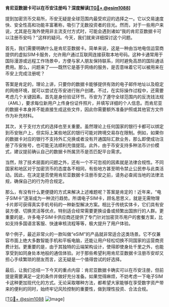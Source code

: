 **肯尼亚数据卡可以在币安注册吗？深度解读[[TG💪+ @esim1088](https://t.me/s/esim1088)]**

提到加密货币交易所，币安无疑是全球范围内最受欢迎的选择之一。它以交易速度快、安全性高和功能丰富著称，吸引了无数投资者的目光。然而，对于一些用户来说，尤其是在海外使用非主流支付方式时，可能会遇到诸如“我的肯尼亚数据卡可以注册币安吗？”这样的疑问。今天，我们就来详细探讨这个问题。

首先，我们需要明确什么是肯尼亚数据卡。简单来说，这是一种由当地电信运营商提供的虚拟SIM卡服务，允许用户通过互联网连接获取本地号码。这种卡通常用于国际漫游或远程工作场景中，方便与家人朋友保持联系，同时避免高昂的国际通话费用。那么，问题来了——既然它是基于网络的服务，是否意味着它可以被用来在币安上完成注册呢？

答案是肯定的，理论上讲，只要你的数据卡能够提供有效的电子邮件地址以及稳定的网络环境，就可以尝试在币安进行账户创建。不过，在实际操作过程中，还需要考虑几个关键因素。首先是身份验证环节。币安为了遵守全球范围内的反洗钱法规（AML），要求每位新用户上传身份证件照片，并填写详细的个人信息。而肯尼亚的数据卡本身并不能直接生成这些文件，因此你需要额外准备护照或其他官方文件作为补充材料。

其次，关于支付方式的选择也至关重要。虽然理论上任何国家的银行卡都可以绑定到币安账户上，但实际上某些地区的银行可能对跨境交易存在限制。例如，如果你的数据卡对应的银行不支持外汇兑换或者没有开通国际汇款业务，那么即使成功注册了币安账号，也可能无法顺利充值提现。此外，由于币安支持多种法币计价模式，建议提前确认自己的数据卡所属货币是否匹配平台需求。

当然，除了技术层面的问题之外，还有一个不可忽视的因素就是法律合规性。不同国家和地区对于加密货币的态度各不相同，有些地方甚至明令禁止公民参与此类活动。因此，在决定是否使用肯尼亚数据卡注册币安之前，请务必查阅当地的法律法规，确保自己的行为符合规定。

那么，有没有什么更便捷的方式来解决上述难题呢？答案是肯定的！近年来，“电子SIM卡”逐渐成为一种流行趋势。所谓电子SIM卡，顾名思思义，就是无需物理卡片即可获得真实手机号码的一种新型解决方案。相比于传统实体卡，它们具有安装方便、切换灵活等优点，特别适合经常需要更换设备或频繁出国旅行的人群。更重要的是，许多电子SIM卡供应商还提供了专门针对加密货币用户的套餐方案，比如支持多国语言客服、快速审核流程等等，极大提升了用户体验。

举个例子，最近非常火的一款叫做“eSIM”的产品就非常适合这类场景。它不仅兼容市面上绝大多数智能手机和平板电脑，还能让用户轻松切换不同国家的运营商资费计划。更重要的是，由于其独特的云端架构设计，使得即使身处千里之外，也能享受到如同身处本地般的通信体验。对于那些希望利用肯尼亚数据卡注册币安却又担心手续繁琐的朋友而言，这无疑是一个值得尝试的好选择。

最后，让我们总结一下今天的重点内容：肯尼亚数据卡确实可以在币安注册，但前提是需要满足一定的条件并做好充分准备。如果觉得麻烦，不妨考虑一下电子SIM卡这种更加现代化的方式。无论采取哪种方法，都希望大家能够在享受数字资产带来的便利的同时，始终牢记风险控制的重要性，做到理性投资、合法合规。

[[TG💪+ @esim1088](https://t.me/s/esim1088) ![Image](https://i.postimg.cc/4NQfJmqS/Snipaste-2025-05-13-00-14-12.png)]